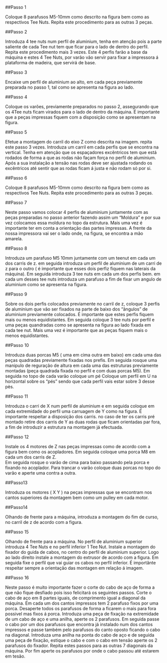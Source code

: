 ##Passo 1

Coloque 8 parafusos M5-10mm como descrito na figura bem como as respectivos Tee Nuts.
Repita este procedimento para as outras 3 peças.  

##Passo 2

Introduza 4 tee nuts num perfil de aluminium, tenha em atenção pois a parte saliente de cada Tee nut tem que ficar para o lado de dentro do perfil.
Repita este procedimento mais 3 vezes.
Este 4 perfis farão a base da máquina e estes 4 Tee Nuts, por varão vão servir para fixar a impressora á plataforma de madeira, que servirá de base.
 
##Passo 3

Encaixe um perfil de aluminium ao alto, em cada peça previamente preparada no passo 1, tal como se apresenta na figura ao lado.

##Passo 4

Coloque os varões, previamente preparados no passo 2, assegurando que os 4Tee nuts ficam virados para o lado de dentro da máquina.
É importante que a peças impressas fiquem com a disposição como se apresentam na figura.

##Passo 5

Efetue a montagem do carril do eixo Z como descrita na imagem.
repita este passo 3 vezes.
Introduza um carril em cada perfis que se encontra na vertical.
Tenha em atenção que os espaçadores excêntricos tem que está rodados de forma a que as rodas não façam força no perfil de aluminium.  
Após a sua instalação a tensão nas rodas deve ser ajustada
rodando os excêntricos até sentir que as rodas ficam á justa e não rodam só por si. 

##Passo 6

Coloque 8 parafusos M5-10mm como descrito na figura bem como as respectivos Tee Nuts.
Repita este procedimento para as outras 3 peças.  

##Passo 7

Neste passo vamos colocar 4 perfis de aluminium juntamente com as peças preparadas no passo anterior fazendo assim um “Moldura” e por sua vez colocamos essa moldura no topo da estrutura.
Mais uma vez é importante ter em conta a orientação das partes impressas.
A frente da nossa impressora vai ser o lado onde, na figura, se encontra a mão amarela.

##Passo 8

Introduza um parafuso M5 10mm juntamente com um teenut em cada um dos carris de z. em seguida introduza um perfil de aluminium  de um carri de z para o outro ( é importante que esses dois perfiz fiquem nas laterais da máquina).
Em seguida introduza 3 tee nuts em cada um dos perfis bem. em cada um desses tee nuts introduza um parafuso a fim de fixar um angulo de aluminium como se apresenta na figura.

##Passo 9

Sobre os dois perfis colocados previamente no carril de z, coloque 3 perfis de aluminium que vão ser fixados na parte de baixo dos “ângulos” de aluminium previamente colocados.
É importante que estes perfis fiquem mais ou menos equidistantes.
Em seguida coloque 3 tee nuts por perfil e uma peças quandradas como se apresenta na figura ao lado fixada em cada tee nut.
Mais uma vez é importante que as peças fiquem mais o menos equidistantes.   

##Passo 10

Introduza duas porcas M5 ( uma em cima outra em baixo)  em cada uma das peças quadradas previamente fixadas nos prefis. 
Em seguida rosque uma manipulo de reguração de altura em cada uma das estruturas previamente montadas (peça quadrada fixada no perfil e com duas porcas M5).
Em seguida no topo de cada varão coloque um pé
Coloque um perfil em U na horizontal sobre os “pés” sendo que cada perfil vais estar sobre 3 desse pès. 

##Passo 11

Introduza o carri de X num perfil de aluminium e em seguida coloque em cada extremidade do perfil uma carruagem de Y como na figura.
É importante respeitar a disposição dos carris.
no caso de ter os carris pré montado retire dos carris de Y as duas rodas que ficam orientadas par fora, a fim de introduzir a estrutura na montagem já efectuada.

##Passo 12

Instale os 4 motores de Z nas peças impressas como de acordo com a figura bem como os acopladores.
Em seguida coloque uma porca M8 em cada um dos carris de Z.  
Em seguida rosque o varão de cima para baixo passando pela porca e fixando no acoplador.
Para trancar o varão coloque duas porcas no topo do varão e aperte uma contra a outra.

##Passo13

Introduza os motores ( X Y ) na peças impressas que se encontram nos cantos superiores da montagem bem como um pulley em cada motor.

##Passo14

Olhando de frente para a máquina, introduza a montagem do fim de curso, no carril de z de acordo com a figura.

##Passo 15

Olhando de frente para a máquina.
No perfil de aluminium superior introduza 4 Tee Nuts e no perfil inferior 1 Tee Nut. 
Instale a montagem do fixador do guida de cabos, no centro do perfil de aluminium superior. Logo ao lado direito instale a montagem do extrusor de acordo com a figura.
Em seguida fixe o perfil que vai guiar os cabos no perfil inferior.
É importânte respeitar sempre a orientação das montagen em relação á imagem.  

##Passo 16

Neste passo é muito importante fazer o corte do cabo de aço de forma a que não fique desfiado pois isso felicitará os seguintes passos. 
Corte o cabo de aço em 8 partes iguais, de comprimento igual a diagonal da máquina.
Em cada um dos cantos impressos tem 2 parafuso fixos por uma porca. Desaperte todos os parafusos de forma a ficarem o mais para fora possivel mas fixos á porca.
Introduza uma peça de fixação na extremidade de um cabo de aço e uma anilha, aperte os 2 parafusos. 
Em seguida passe o cabo por um dos parafusos que encontra já instalado num dos cantos impressos e passe também pelo parafusos do canto oposto ficando o cabo na diagonal.
Introduza uma anilha na ponta do cabo de aço e de seguida uma peça de fixação, estique o cabo e com o cabo em tensão aperte os 2 parafusos do fixador.
Repita estes passos para as outras 7 diagonais da máquina.
Por fim aperte os parafusos por onde o cabo passou até estarem em tesão.